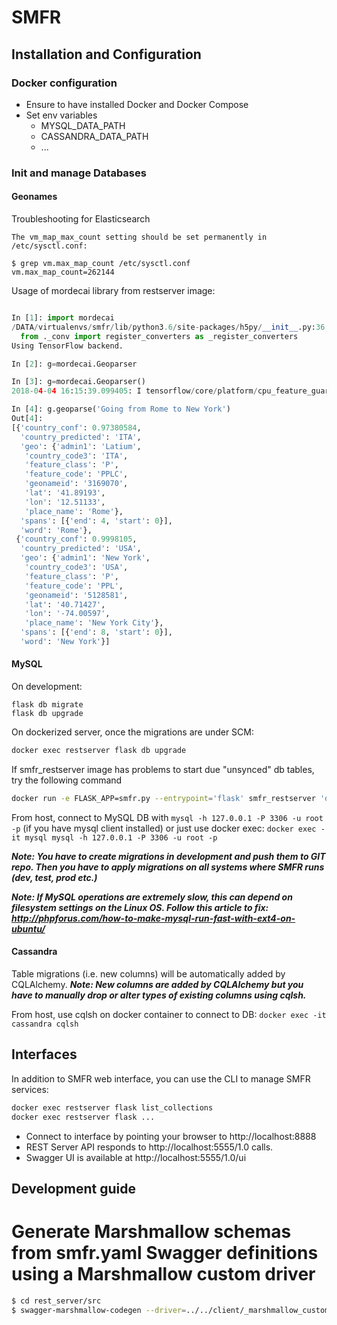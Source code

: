 # SMFR

## Installation and Configuration

### Docker configuration

- Ensure to have installed Docker and Docker Compose
- Set env variables
  -  MYSQL_DATA_PATH
  -  CASSANDRA_DATA_PATH
  -  ...

### Init and manage Databases

#### Geonames

Troubleshooting for Elasticsearch

```
The vm_map_max_count setting should be set permanently in /etc/sysctl.conf:

$ grep vm.max_map_count /etc/sysctl.conf
vm.max_map_count=262144
```

Usage of mordecai library from restserver image:

```python

In [1]: import mordecai
/DATA/virtualenvs/smfr/lib/python3.6/site-packages/h5py/__init__.py:36: FutureWarning: Conversion of the second argument of issubdtype from `float` to `np.floating` is deprecated. In future, it will be treated as `np.float64 == np.dtype(float).type`.
  from ._conv import register_converters as _register_converters
Using TensorFlow backend.

In [2]: g=mordecai.Geoparser

In [3]: g=mordecai.Geoparser()
2018-04-04 16:15:39.099405: I tensorflow/core/platform/cpu_feature_guard.cc:140] Your CPU supports instructions that this TensorFlow binary was not compiled to use: AVX2

In [4]: g.geoparse('Going from Rome to New York')
Out[4]:
[{'country_conf': 0.97380584,
  'country_predicted': 'ITA',
  'geo': {'admin1': 'Latium',
   'country_code3': 'ITA',
   'feature_class': 'P',
   'feature_code': 'PPLC',
   'geonameid': '3169070',
   'lat': '41.89193',
   'lon': '12.51133',
   'place_name': 'Rome'},
  'spans': [{'end': 4, 'start': 0}],
  'word': 'Rome'},
 {'country_conf': 0.9998105,
  'country_predicted': 'USA',
  'geo': {'admin1': 'New York',
   'country_code3': 'USA',
   'feature_class': 'P',
   'feature_code': 'PPL',
   'geonameid': '5128581',
   'lat': '40.71427',
   'lon': '-74.00597',
   'place_name': 'New York City'},
  'spans': [{'end': 8, 'start': 0}],
  'word': 'New York'}]

```


#### MySQL

On development:

```
flask db migrate
flask db upgrade
```

On dockerized server, once the migrations are under SCM:

```bash
docker exec restserver flask db upgrade
```

If smfr_restserver image has problems to start due "unsynced" db tables, try the following command

```bash
docker run -e FLASK_APP=smfr.py --entrypoint='flask' smfr_restserver 'db upgrade'
```

From host, connect to MySQL DB with `mysql -h 127.0.0.1 -P 3306 -u root -p` (if you have mysql client installed) or just use docker exec:
`docker exec -it mysql mysql -h 127.0.0.1 -P 3306 -u root -p`

**_Note: You have to create migrations in development and push them to GIT repo. Then you have to apply migrations on all systems where SMFR runs (dev, test, prod etc.)_**

**_Note: If MySQL operations are extremely slow, this can depend on filesystem settings on the Linux OS. Follow this article to fix: http://phpforus.com/how-to-make-mysql-run-fast-with-ext4-on-ubuntu/_**



#### Cassandra

Table migrations (i.e. new columns) will be automatically added by CQLAlchemy.
**_Note: New columns are added by CQLAlchemy but you have to manually drop or alter types of existing columns using cqlsh._**

From host, use cqlsh on docker container to connect to DB: `docker exec -it cassandra cqlsh`


## Interfaces


In addition to SMFR web interface, you can use the CLI to manage SMFR services:

```bash
docker exec restserver flask list_collections
docker exec restserver flask ...
```


- Connect to interface by pointing your browser to http://localhost:8888
- REST Server API responds to http://localhost:5555/1.0 calls.
- Swagger UI is available at http://localhost:5555/1.0/ui


## Development guide

# Generate Marshmallow schemas from smfr.yaml Swagger definitions using a Marshmallow custom driver

```bash
$ cd rest_server/src
$ swagger-marshmallow-codegen --driver=../../client/_marshmallow_custom.py:CustomDriver swagger/smfr.yaml > ../../client/marshmallow.py
```